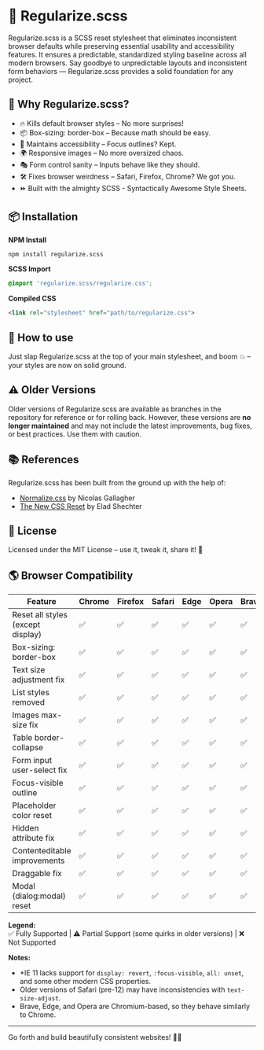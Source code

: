 # 🚀 Regularize.scss   

Regularize.scss is a SCSS reset stylesheet that eliminates inconsistent browser defaults while preserving essential usability and accessibility features. It ensures a predictable, standardized styling baseline across all modern browsers. Say goodbye to unpredictable layouts and inconsistent form behaviors — Regularize.scss provides a solid foundation for any project.

## 🎯 Why Regularize.scss?

- 🔥 Kills default browser styles – No more surprises!
- 📦 Box-sizing: border-box – Because math should be easy.
- 🎨 Maintains accessibility – Focus outlines? Kept.
- 🌍 Responsive images – No more oversized chaos.
- 🎭 Form control sanity – Inputs behave like they should.
- 🛠️ Fixes browser weirdness – Safari, Firefox, Chrome? We got you.
- ⏩ Built with the almighty SCSS - Syntactically Awesome Style Sheets.

## 📦 Installation  

**NPM Install**
```sh
npm install regularize.scss
```
**SCSS Import**
```css
@import 'regularize.scss/regularize.css';
```
**Compiled CSS**
```html
<link rel="stylesheet" href="path/to/regularize.css">
```

## 🚀 How to use
Just slap Regularize.scss at the top of your main stylesheet, and boom 💥 – your styles are now on solid ground.


## ⚠️ Older Versions
Older versions of Regularize.scss are available as branches in the repository for reference or for rolling back. However, these versions are **no longer maintained** and may not include the latest improvements, bug fixes, or best practices. Use them with caution.

## 📚 References
Regularize.scss has been built from the ground up with the help of:
- [Normalize.css](https://github.com/necolas/normalize.css) by Nicolas Gallagher
- [The New CSS Reset](https://github.com/elad2412/the-new-css-reset) by Elad Shechter

## 📜 License

Licensed under the MIT License – use it, tweak it, share it! 💖

## 🌎 Browser Compatibility

| Feature                        | Chrome | Firefox | Safari | Edge | Opera | Brave | IE 11 |
|--------------------------------|--------|---------|--------|------|-------|-------|-------|
| Reset all styles (except display) | ✅      | ✅       | ✅      | ✅    | ✅     | ✅     | ⚠️ Partial* |
| Box-sizing: border-box         | ✅      | ✅       | ✅      | ✅    | ✅     | ✅     | ⚠️ Partial* |
| Text size adjustment fix       | ✅      | ✅       | ✅      | ✅    | ✅     | ✅     | ❌       |
| List styles removed            | ✅      | ✅       | ✅      | ✅    | ✅     | ✅     | ⚠️ Partial* |
| Images max-size fix            | ✅      | ✅       | ✅      | ✅    | ✅     | ✅     | ⚠️ Partial* |
| Table border-collapse          | ✅      | ✅       | ✅      | ✅    | ✅     | ✅     | ✅      |
| Form input user-select fix     | ✅      | ✅       | ✅      | ✅    | ✅     | ✅     | ❌       |
| Focus-visible outline          | ✅      | ✅       | ✅      | ✅    | ✅     | ✅     | ❌       |
| Placeholder color reset        | ✅      | ✅       | ✅      | ✅    | ✅     | ✅     | ❌       |
| Hidden attribute fix           | ✅      | ✅       | ✅      | ✅    | ✅     | ✅     | ❌       |
| Contenteditable improvements   | ✅      | ✅       | ✅      | ✅    | ✅     | ✅     | ❌       |
| Draggable fix                  | ✅      | ✅       | ✅      | ✅    | ✅     | ✅     | ❌       |
| Modal (dialog:modal) reset     | ✅      | ✅       | ✅      | ✅    | ✅     | ✅     | ❌       |

**Legend:**  
✅ Fully Supported | ⚠️ Partial Support (some quirks in older versions) | ❌ Not Supported

**Notes:**
- *IE 11 lacks support for `display: revert`, `:focus-visible`, `all: unset`, and some other modern CSS properties.
- Older versions of Safari (pre-12) may have inconsistencies with `text-size-adjust`.
- Brave, Edge, and Opera are Chromium-based, so they behave similarly to Chrome.


___

Go forth and build beautifully consistent websites! 🎨✨
